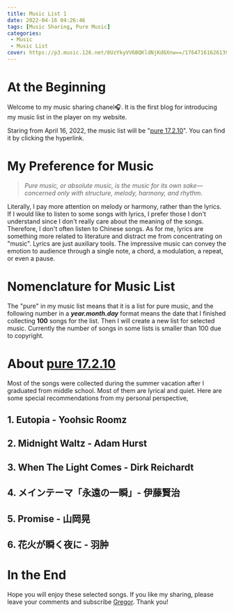```yaml
---
title: Music List 1
date: 2022-04-16 04:26:46
tags: [Music Sharing, Pure Music]
categories: 
 - Music
 - Music List
cover: https://p3.music.126.net/8UzYkyVV6BQKldNjKd6Xnw==/17647161626139835.jpg
---
```

# At the Beginning
Welcome to my music sharing chanel:headphones:. It is the first blog for introducing my music list in the player on my website.

Staring from April 16, 2022, the music list will be "[pure 17.2.10](https://music.163.com/#/playlist?id=409809868)". You can find it by clicking the hyperlink.
# My Preference for Music
> *Pure music, or absolute music, is the music for its own sake—concerned only with structure, melody, harmony, and rhythm*. 

Literally, I pay more attention on melody or harmony, rather than the lyrics. If I would like to listen to some songs with lyrics, I prefer those I don't understand since I don't really care about the meaning of the songs. Therefore, I don't often listen to Chinese songs. As for me, lyrics are something more related to literature and distract me from concentrating on "music". Lyrics are just auxiliary tools. The impressive music can convey the emotion to audience through a single note, a chord, a modulation, a repeat, or even a pause.
# Nomenclature for Music List
The "pure" in my music list means that it is a list for pure music, and the following number in a ***year.month.day*** format means the date that I finished collecting **100** songs for the list. Then I will create a new list for selected music. Currently the number of songs in some lists is smaller than 100 due to copyright.

# About [pure 17.2.10](https://music.163.com/#/playlist?id=409809868)
Most of the songs were collected during the summer vacation after I graduated from middle school. Most of them are lyrical and quiet. Here are some special recommendations from my personal perspective,

## 1. Eutopia - Yoohsic Roomz
<div class="aplayer" data-id="29129889" data-server="netease" data-type="song" data-mutex="true" data-preload="auto" data-theme="#3F51B5" data-lrctype = '0'></div>


## 2. Midnight Waltz - Adam Hurst
<div class="aplayer" data-id="1070924" data-server="netease" data-type="song" data-mutex="true" data-preload="auto" data-theme="#3F51B5" data-lrctype = '0'></div>

## 3. When The Light Comes - Dirk Reichardt
<div class="aplayer" data-id="26624714" data-server="netease" data-type="song" data-mutex="true" data-preload="auto" data-theme="#3F51B5" data-lrctype = '0'></div>

## 4. メインテーマ「永遠の一瞬」- 伊藤賢治
<div class="aplayer" data-id="27514120" data-server="netease" data-type="song" data-mutex="true" data-preload="auto" data-theme="#3F51B5" data-lrctype = '0'></div>

## 5. Promise - 山岡晃
<div class="aplayer" data-id="18861490" data-server="netease" data-type="song" data-mutex="true" data-preload="auto" data-theme="#3F51B5" data-lrctype = '0'></div>

## 6. 花火が瞬く夜に - 羽肿
<div class="aplayer" data-id="434902428" data-server="netease" data-type="song" data-mutex="true" data-preload="auto" data-theme="#3F51B5" data-lrctype = '0'></div>

# In the End
Hope you will enjoy these selected songs. If you like my sharing, please leave your comments and subscribe [Gregor](https://music.163.com/#/user/home?id=31302645). Thank you!